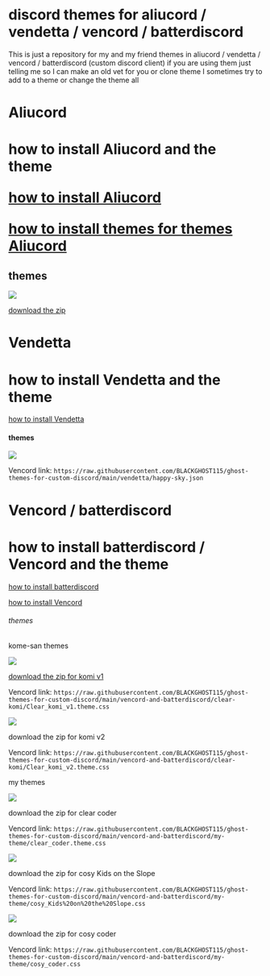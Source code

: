 # discord themes for aliucord / vendetta / vencord / batterdiscord

This is just a repository for my and my friend themes in aliucord / vendetta / vencord / batterdiscord (custom discord client) if you are using them just telling me so I can make an old vet for you or clone theme I sometimes try to add to a theme or change the theme all


# Aliucord

<h1>how to install Aliucord and the theme</h>

<a href="https://github.com/Aliucord/Aliucord" target="_blank">how to install Aliucord</a>

<a href="https://discord.com/channels/811255666990907402/811261298997460992/845243103757467658" target="_blank">how to install themes for themes Aliucord</a>

<h2>themes</h2>



<img src="https://raw.githubusercontent.com/BLACKGHOST115/ghost-themes-for-custom-discord/main/Screenshots/aliucord.png"/>

<a href="https://minhaskamal.github.io/DownGit/#/home?url=https://github.com/BLACKGHOST115/ghost-themes-for-custom-discord/blob/main/Aliucord/gfl-ump-45-simpel-theme.json" target="_blank">download the zip</a>

# Vendetta

<h1>how to install Vendetta and the theme</h1>

<a href="https://github.com/vendetta-mod/Vendetta" target="_blank">how to install Vendetta</a>

<h4>themes</h4>

<img src="https://raw.githubusercontent.com/BLACKGHOST115/ghost-themes-for-custom-discord/main/Screenshots/vendetta.png"/>

Vencord link: `https://raw.githubusercontent.com/BLACKGHOST115/ghost-themes-for-custom-discord/main/vendetta/happy-sky.json`

# Vencord / batterdiscord

<h1>how to install batterdiscord / Vencord and the theme</h1>



<a href="https://betterdiscord.app" target="_blank">how to install batterdiscord</a>

<a href="https://vencord.dev" target="_blank">how to install Vencord</a>

<h6>themes</h6>

<h7>kome-san themes</h7>

<img src="https://raw.githubusercontent.com/BLACKGHOST115/ghost-themes-for-custom-discord/main/Screenshots/komiv1.png"/>

<a href="https://minhaskamal.github.io/DownGit/#/home?url=https://github.com/BLACKGHOST115/ghost-themes-for-custom-discord/blob/main/vencord-and-batterdiscord/clear-komi/Clear_komi_v1.theme.css" target="_blank">download the zip for komi v1</a>

Vencord link: `https://raw.githubusercontent.com/BLACKGHOST115/ghost-themes-for-custom-discord/main/vencord-and-batterdiscord/clear-komi/Clear_komi_v1.theme.css`

<img src="https://raw.githubusercontent.com/BLACKGHOST115/ghost-themes-for-custom-discord/main/Screenshots/komiv2.png"/>

<a herf="https://minhaskamal.github.io/DownGit/#/home?url=https://github.com/BLACKGHOST115/ghost-themes-for-custom-discord/blob/main/vencord-and-batterdiscord/clear-komi/Clear_komi_v2.theme.css" target="_blank">download the zip for komi v2</a>

Vencord link: `https://raw.githubusercontent.com/BLACKGHOST115/ghost-themes-for-custom-discord/main/vencord-and-batterdiscord/clear-komi/Clear_komi_v2.theme.css`

<h8> my themes</h8>

<img src="https://raw.githubusercontent.com/BLACKGHOST115/ghost-themes-for-custom-discord/main/Screenshots/coder.png"/>

<a herf="https://minhaskamal.github.io/DownGit/#/home?url=https://github.com/BLACKGHOST115/ghost-themes-for-custom-discord/blob/main/vencord-and-batterdiscord/my-theme/clear_coder.theme.css" target="_blank">download the zip for clear coder</a>

Vencord link: `https://raw.githubusercontent.com/BLACKGHOST115/ghost-themes-for-custom-discord/main/vencord-and-batterdiscord/my-theme/clear_coder.theme.css`

<img src="https://raw.githubusercontent.com/BLACKGHOST115/ghost-themes-for-custom-discord/main/Screenshots/kids slope.png"/>

<a herf="https://minhaskamal.github.io/DownGit/#/home?url=https://github.com/BLACKGHOST115/ghost-themes-for-custom-discord/blob/main/vencord-and-batterdiscord/my-theme/cosy_Kids%20on%20the%20Slope.css" target="_blank">download the zip for cosy Kids on the Slope</a>

Vencord link: `https://raw.githubusercontent.com/BLACKGHOST115/ghost-themes-for-custom-discord/main/vencord-and-batterdiscord/my-theme/cosy_Kids%20on%20the%20Slope.css`

<img src="https://raw.githubusercontent.com/BLACKGHOST115/ghost-themes-for-custom-discord/main/Screenshots/cosy.png"/>

<a herf="https://minhaskamal.github.io/DownGit/#/home?url=https://github.com/BLACKGHOST115/ghost-themes-for-custom-discord/blob/main/vencord-and-batterdiscord/my-theme/cosy_coder.css" target="_blank">download the zip for cosy coder</a>

Vencord link: `https://raw.githubusercontent.com/BLACKGHOST115/ghost-themes-for-custom-discord/main/vencord-and-batterdiscord/my-theme/cosy_coder.css`
